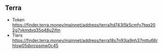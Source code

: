 ## Terra

- Token https://finder.terra.money/mainnet/address/terra1td743l5k5cmfy7tqq202g7vkmdvq35q48u2jfm
- Tiers https://finder.terra.money/mainnet/address/terra18s7n93ja9nh37mttu66rhtsw05dxrcpsmw0c45
